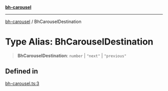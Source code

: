 [**bh-carousel**](../README.md)

---

[bh-carousel](../globals.md) / BhCarouselDestination

# Type Alias: BhCarouselDestination

> **BhCarouselDestination**: `number` \| `"next"` \| `"previous"`

## Defined in

[bh-carousel.ts:3](https://github.com/ctorgalson/bh-carousel/blob/593f2e26c9801f6aa61d059768cacec66f2dc030/src/bh-carousel.ts#L3)
